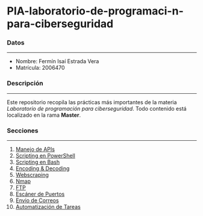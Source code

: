 # PIA-laboratorio-de-programaci-n-para-ciberseguridad
### Datos
_______
- Nombre: Fermín Isaí Estrada Vera
- Matrícula: 2006470

### Descripción
_______
Este repositorio recopila las prácticas más importantes de la materia *Laboratorio de programación para ciberseguridad*. Todo contenido está localizado en la rama **Master**.

### Secciones
_______
1. [Manejo de APIs](https://github.com/paul4267419x/PIA-Laboratorio-Programacion/tree/main/Manejo%20de%20APIs)
2. [Scripting en PowerShell](https://github.com/paul4267419x/PIA-Laboratorio-Programacion/tree/main/Scripting%20en%20Powershell)
3. [Scripting en Bash](https://github.com/paul4267419x/PIA-Laboratorio-Programacion/tree/main/Scripting%20en%20Bash)
4. [Encoding & Decoding](https://github.com/paul4267419x/PIA-Laboratorio-Programacion/tree/main/Encoding%20%26%20Decoding)
5. [Webscraping](https://github.com/paul4267419x/PIA-Laboratorio-Programacion/tree/main/Webscraping)
6. [Nmap](https://github.com/paul4267419x/PIA-Laboratorio-Programacion/tree/main/Nmap)
7. [FTP](https://github.com/paul4267419x/PIA-Laboratorio-Programacion/tree/main/FTP)
8. [Escáner de Puertos](https://github.com/paul4267419x/PIA-Laboratorio-Programacion/tree/main/Esc%C3%A1ner%20de%20Puertos)
9. [Envio de Correos](https://github.com/paul4267419x/PIA-Laboratorio-Programacion/tree/main/Env%C3%ADo%20de%20Correos)
10. [Automatización de Tareas](https://github.com/paul4267419x/PIA-Laboratorio-Programacion/tree/main/Automatizaci%C3%B3n%20de%20Tareas)